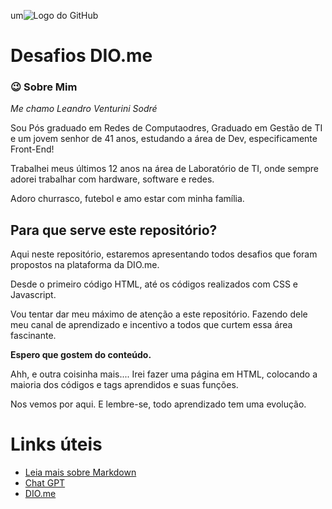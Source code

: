 um![Logo do GitHub](https://github.githubassets.com/images/modules/logos_page/GitHub-Mark.png)

# Desafios DIO.me


### 😉 Sobre Mim 

*Me chamo Leandro Venturini Sodré*

Sou Pós graduado em Redes de Computaodres, Graduado em Gestão de TI e um jovem senhor de 41 anos, estudando a área de Dev, especificamente Front-End!

Trabalhei meus últimos 12 anos na área de Laboratório de TI, onde sempre adorei trabalhar com hardware, software e redes. 

Adoro churrasco, futebol e amo estar com minha família.

## Para que serve este repositório?

Aqui neste repositório, estaremos apresentando todos desafios que foram propostos na plataforma da DIO.me. 

Desde o primeiro código HTML, até os códigos realizados com CSS e Javascript. 

Vou tentar dar meu máximo de atenção a este repositório. Fazendo dele meu canal de aprendizado e incentivo a todos que curtem essa área fascinante. 

**Espero que gostem do conteúdo.**

Ahh, e outra coisinha mais.... Irei fazer uma página em HTML, colocando a maioria dos códigos e tags aprendidos e suas funções.

Nos vemos por aqui. 
E lembre-se, todo aprendizado tem uma evolução.

# Links úteis

- [Leia mais sobre Markdown](https://www.markdownguide.org)
- [Chat GPT](https://chatgpt.com/)
- [DIO.me](https://www.dio.me/)


